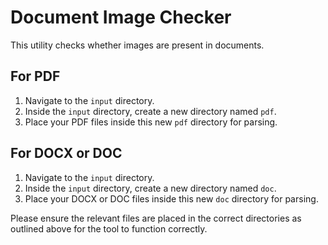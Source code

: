 # Document Image Checker
This utility checks whether images are present in documents.

## For PDF
1. Navigate to the ```input``` directory.
2. Inside the ```input``` directory, create a new directory named ```pdf```.
3. Place your PDF files inside this new ```pdf``` directory for parsing.

## For DOCX or DOC
1. Navigate to the ```input``` directory.
2. Inside the ```input``` directory, create a new directory named ```doc```.
3. Place your DOCX or DOC files inside this new ```doc``` directory for parsing.

Please ensure the relevant files are placed in the correct directories as outlined above for the tool to function correctly.
